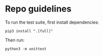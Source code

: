 # Repo guidelines

To run the test suite, first install dependencies:

```
pip3 install ".[full]"
```

Then run:

```
python3 -m unittest
```

